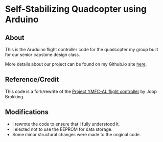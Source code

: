 # Self-Stabilizing Quadcopter using Arduino #

## About ##

This is the Aruduino flight controller code for the quadcopter my group built for our senior capstone design class.

More details about our project can be found on my Github.io site <a href="https://nolanschan.github.io/projects/quadcopter/">here</a>.

## Reference/Credit ##

This code is a fork/rewrite of the <a href="http://www.brokking.net/ymfc-al_main.html">Project YMFC-AL flight controller</a> by Joop Brokking.

## Modifications ##

-  I rewrote the code to ensure that I fully understood it.
-  I elected not to use the EEPROM for data storage.
-  Some minor structural changes were made to the original code.

